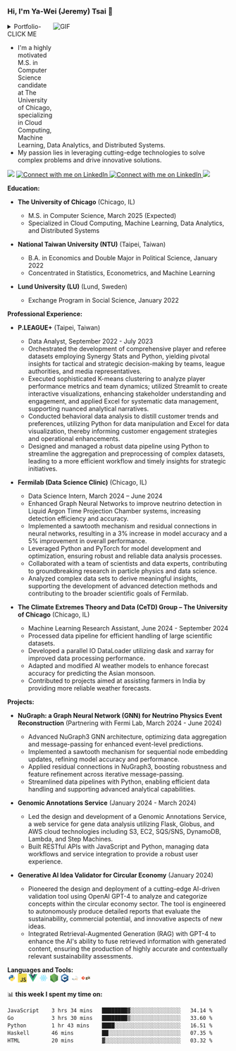 ### Hi, I'm Ya-Wei (Jeremy) Tsai 👋 

<img align="right" alt="GIF" src="https://camo.githubusercontent.com/7de37139d0b4c1ce40865e799b446c0e963a3dd8fb68d239707237c40604fa3d/68747470733a2f2f63646e2e6472696262626c652e636f6d2f75736572732f3733303730332f73637265656e73686f74732f363538313234332f6176656e746f2e676966" width="400" height="266" />

<details><summary>Portfolio-CLICK ME</summary>
</details>

- I'm a highly motivated M.S. in Computer Science candidate at The University of Chicago, specializing in Cloud Computing, Machine Learning, Data Analytics, and Distributed Systems. 
- My passion lies in leveraging cutting-edge technologies to solve complex problems and drive innovative solutions.


<span>
<img src="https://komarev.com/ghpvc/?username=Jeremytsai6987&style=flat" height="25">
<!-- Light Mode -->
<a href="https://www.linkedin.com/in/yawei-jeremy#gh-light-mode-only">
    <img src="https://img.shields.io/badge/LinkedIn-3572A5?style=for-the-badge&logo=linkedin&logoColor=white#gh-light-mode-only"
        alt="Connect with me on LinkedIn" height="25">
</a>
<!-- Dark Mode -->
<a href="https://www.linkedin.com/in/yawei-jeremy#gh-dark-mode-only">
    <img src="https://img.shields.io/badge/LinkedIn-ffffff?style=for-the-badge&logo=linkedin&logoColor=0690FA#gh-dark-mode-only"
        alt="Connect with me on LinkedIn" height="25">
</a>
<img src="https://img.shields.io/github/followers/Jeremytsai6987?style=social" height="25">
</span>

**Education:**

- **The University of Chicago** (Chicago, IL)
  - M.S. in Computer Science, March 2025 (Expected)
  - Specialized in Cloud Computing, Machine Learning, Data Analytics, and Distributed Systems

- **National Taiwan University (NTU)** (Taipei, Taiwan)
  - B.A. in Economics and Double Major in Political Science, January 2022
  - Concentrated in Statistics, Econometrics, and Machine Learning
  
- **Lund University (LU)** (Lund, Sweden)
  - Exchange Program in Social Science, January 2022

**Professional Experience:**

- **P.LEAGUE+** (Taipei, Taiwan)
  - Data Analyst, September 2022 - July 2023
  -	Orchestrated the development of comprehensive player and referee datasets employing Synergy Stats and Python, yielding pivotal insights for tactical and strategic decision-making by teams, league authorities, and media representatives.
  -	Executed sophisticated K-means clustering to analyze player performance metrics and team dynamics; utilized Streamlit to create interactive visualizations, enhancing stakeholder understanding and engagement, and applied Excel for systematic data management, supporting nuanced analytical narratives.
  -	Conducted behavioral data analysis to distill customer trends and preferences, utilizing Python for data manipulation and Excel for data visualization, thereby informing customer engagement strategies and operational enhancements.
  -	Designed and managed a robust data pipeline using Python to streamline the aggregation and preprocessing of complex datasets, leading to a more efficient workflow and timely insights for strategic initiatives.
  
- **Fermilab (Data Science Clinic)** (Chicago, IL)
     - Data Science Intern, March 2024 – June 2024
     - Enhanced Graph Neural Networks to improve neutrino detection in Liquid Argon Time Projection Chamber systems, increasing detection efficiency and accuracy.
     - Implemented a sawtooth mechanism and residual connections in neural networks, resulting in a 3% increase in model accuracy and a 5% improvement in overall performance.
     - Leveraged Python and PyTorch for model development and optimization, ensuring robust and reliable data analysis processes.
     - Collaborated with a team of scientists and data experts, contributing to groundbreaking research in particle physics and data science.
     - Analyzed complex data sets to derive meaningful insights, supporting the development of advanced detection methods and contributing to the broader scientific goals of Fermilab.

- **The Climate Extremes Theory and Data (CeTD) Group – The University of Chicago** (Chicago, IL)
  - Machine Learning Research Assistant, June 2024 - September 2024
  -	Processed data pipeline for efficient handling of large scientific datasets.
  -	Developed a parallel IO DataLoader utilizing dask and xarray for improved data processing performance.
  -	Adapted and modified AI weather models to enhance forecast accuracy for predicting the Asian monsoon.
  -	Contributed to projects aimed at assisting farmers in India by providing more reliable weather forecasts.


**Projects:**

- **NuGraph: a Graph Neural Network (GNN) for Neutrino Physics Event Reconstruction** (Partnering with Fermi Lab, March 2024 - June 2024)
  -	Advanced NuGraph3 GNN architecture, optimizing data aggregation and message-passing for enhanced event-level predictions. 
  -	Implemented a sawtooth mechanism for sequential node embedding updates, refining model accuracy and performance. 
  -	Applied residual connections in NuGraph3, boosting robustness and feature refinement across iterative message-passing. 
  -	Streamlined data pipelines with Python, enabling efficient data handling and supporting advanced analytical capabilities.

- **Genomic Annotations Service** (January 2024 - March 2024)
  -	Led the design and development of a Genomic Annotations Service, a web service for gene data analysis utilizing Flask, Globus, and AWS cloud technologies including S3, EC2, SQS/SNS, DynamoDB, Lambda, and Step Machines.
  -	Built RESTful APIs with JavaScript and Python, managing data workflows and service integration to provide a robust user experience.

- **Generative AI Idea Validator for Circular Economy** (January 2024)
  -	Pioneered the design and deployment of a cutting-edge AI-driven validation tool using OpenAI GPT-4 to analyze and categorize concepts within the circular economy sector. The tool is engineered to autonomously produce detailed reports that evaluate the sustainability, commercial potential, and innovative aspects of new ideas.
  -	Integrated Retrieval-Augmented Generation (RAG) with GPT-4 to enhance the AI's ability to fuse retrieved information with generated content, ensuring the production of highly accurate and contextually relevant sustainability assessments.		

**Languages and Tools:**  
<code><img height="20" src="https://raw.githubusercontent.com/github/explore/80688e429a7d4ef2fca1e82350fe8e3517d3494d/topics/python/python.png"></code>
<code><img height="20" src="https://raw.githubusercontent.com/github/explore/80688e429a7d4ef2fca1e82350fe8e3517d3494d/topics/javascript/javascript.png"></code>
<code><img height="20" src="https://raw.githubusercontent.com/github/explore/80688e429a7d4ef2fca1e82350fe8e3517d3494d/topics/vue/vue.png"></code>
<code><img height="20" src="https://raw.githubusercontent.com/github/explore/80688e429a7d4ef2fca1e82350fe8e3517d3494d/topics/react/react.png"></code>
<code><img height="20" src="https://raw.githubusercontent.com/github/explore/80688e429a7d4ef2fca1e82350fe8e3517d3494d/topics/nodejs/nodejs.png"></code>
<code><img height="20" src="https://raw.githubusercontent.com/github/explore/80688e429a7d4ef2fca1e82350fe8e3517d3494d/topics/cpp/cpp.png"></code>
<code><img height="20" src="https://raw.githubusercontent.com/github/explore/80688e429a7d4ef2fca1e82350fe8e3517d3494d/topics/mysql/mysql.png"></code>
<code><img height="20" src="https://raw.githubusercontent.com/github/explore/80688e429a7d4ef2fca1e82350fe8e3517d3494d/topics/git/git.png"></code>

📊 **this week I spent my time on:**
<br />
<!--START_SECTION:waka-->

```txt
JavaScript    3 hrs 34 mins   ████████▓░░░░░░░░░░░░░░░░   34.14 %
Go            3 hrs 30 mins   ████████▒░░░░░░░░░░░░░░░░   33.60 %
Python        1 hr 43 mins    ████░░░░░░░░░░░░░░░░░░░░░   16.51 %
Haskell       46 mins         ██░░░░░░░░░░░░░░░░░░░░░░░   07.35 %
HTML          20 mins         ▓░░░░░░░░░░░░░░░░░░░░░░░░   03.32 %
```

<!--END_SECTION:waka-->



